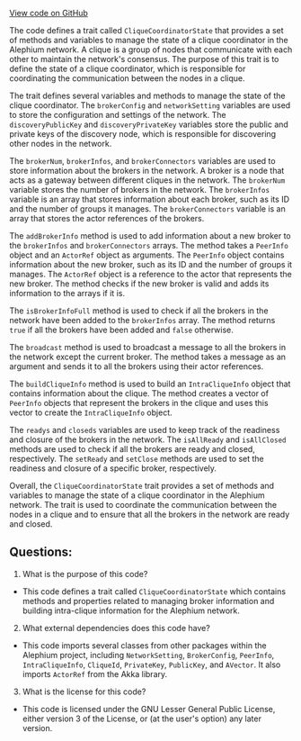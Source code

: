 [View code on GitHub](https://github.com/alephium/alephium/blob/master/flow/src/main/scala/org/alephium/flow/network/bootstrap/CliqueCoordinatorState.scala)

The code defines a trait called `CliqueCoordinatorState` that provides a set of methods and variables to manage the state of a clique coordinator in the Alephium network. A clique is a group of nodes that communicate with each other to maintain the network's consensus. The purpose of this trait is to define the state of a clique coordinator, which is responsible for coordinating the communication between the nodes in a clique.

The trait defines several variables and methods to manage the state of the clique coordinator. The `brokerConfig` and `networkSetting` variables are used to store the configuration and settings of the network. The `discoveryPublicKey` and `discoveryPrivateKey` variables store the public and private keys of the discovery node, which is responsible for discovering other nodes in the network.

The `brokerNum`, `brokerInfos`, and `brokerConnectors` variables are used to store information about the brokers in the network. A broker is a node that acts as a gateway between different cliques in the network. The `brokerNum` variable stores the number of brokers in the network. The `brokerInfos` variable is an array that stores information about each broker, such as its ID and the number of groups it manages. The `brokerConnectors` variable is an array that stores the actor references of the brokers.

The `addBrokerInfo` method is used to add information about a new broker to the `brokerInfos` and `brokerConnectors` arrays. The method takes a `PeerInfo` object and an `ActorRef` object as arguments. The `PeerInfo` object contains information about the new broker, such as its ID and the number of groups it manages. The `ActorRef` object is a reference to the actor that represents the new broker. The method checks if the new broker is valid and adds its information to the arrays if it is.

The `isBrokerInfoFull` method is used to check if all the brokers in the network have been added to the `brokerInfos` array. The method returns `true` if all the brokers have been added and `false` otherwise.

The `broadcast` method is used to broadcast a message to all the brokers in the network except the current broker. The method takes a message as an argument and sends it to all the brokers using their actor references.

The `buildCliqueInfo` method is used to build an `IntraCliqueInfo` object that contains information about the clique. The method creates a vector of `PeerInfo` objects that represent the brokers in the clique and uses this vector to create the `IntraCliqueInfo` object.

The `readys` and `closeds` variables are used to keep track of the readiness and closure of the brokers in the network. The `isAllReady` and `isAllClosed` methods are used to check if all the brokers are ready and closed, respectively. The `setReady` and `setClose` methods are used to set the readiness and closure of a specific broker, respectively.

Overall, the `CliqueCoordinatorState` trait provides a set of methods and variables to manage the state of a clique coordinator in the Alephium network. The trait is used to coordinate the communication between the nodes in a clique and to ensure that all the brokers in the network are ready and closed.
## Questions: 
 1. What is the purpose of this code?
- This code defines a trait called `CliqueCoordinatorState` which contains methods and properties related to managing broker information and building intra-clique information for the Alephium network.

2. What external dependencies does this code have?
- This code imports several classes from other packages within the Alephium project, including `NetworkSetting`, `BrokerConfig`, `PeerInfo`, `IntraCliqueInfo`, `CliqueId`, `PrivateKey`, `PublicKey`, and `AVector`. It also imports `ActorRef` from the Akka library.

3. What is the license for this code?
- This code is licensed under the GNU Lesser General Public License, either version 3 of the License, or (at the user's option) any later version.